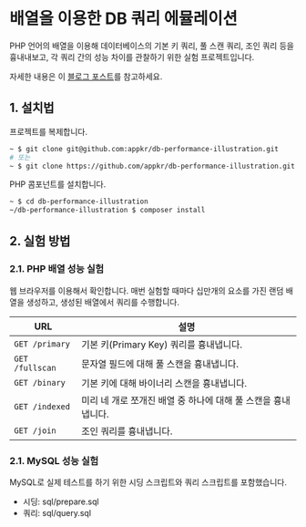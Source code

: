# 배열을 이용한 DB 쿼리 에뮬레이션

PHP 언어의 배열을 이용해 데이터베이스의 기본 키 쿼리, 풀 스캔 쿼리, 조인 쿼리 등을 흉내내보고, 각 쿼리 간의 성능 차이를 관찰하기 위한 실험 프로젝트입니다.

자세한 내용은 이 [블로그 포스트](http://blog.appkr.kr/work-n-play/db-query-performance-illustration-using-array)를 참고하세요. 

## 1. 설치법

프로젝트를 복제합니다.

```bash
~ $ git clone git@github.com:appkr/db-performance-illustration.git
# 또는 
~ $ git clone https://github.com/appkr/db-performance-illustration.git
```

PHP 콤포넌트를 설치합니다.

```bash
~ $ cd db-performance-illustration
~/db-performance-illustration $ composer install
```

## 2. 실험 방법

### 2.1. PHP 배열 성능 실험

웹 브라우저를 이용해서 확인합니다. 매번 실험할 때마다 십만개의 요소를 가진 랜덤 배열을 생성하고, 생성된 배열에서 쿼리를 수행합니다.

URL|설명
---|---
`GET /primary`|기본 키(Primary Key) 쿼리를 흉내냅니다.
`GET /fullscan`|문자열 필드에 대해 풀 스캔을 흉내냅니다.
`GET /binary`|기본 키에 대해 바이너리 스캔을 흉내냅니다.
`GET /indexed`|미리 네 개로 쪼개진 배열 중 하나에 대해 풀 스캔을 흉내냅니다.
`GET /join`|조인 쿼리를 흉내냅니다.

### 2.1. MySQL 성능 실험

MySQL로 실제 테스트를 하기 위한 시딩 스크립트와 쿼리 스크립트를 포함했습니다.

-   시딩: sql/prepare.sql
-   쿼리: sql/query.sql
